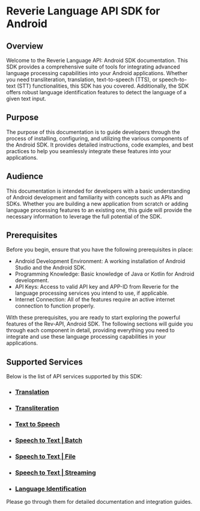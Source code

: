 # Reverie Language API SDK for Android
## Overview
Welcome to the Reverie Language API: Android SDK documentation. This SDK provides a comprehensive suite of tools for integrating advanced language processing capabilities into your Android applications. Whether you need transliteration, translation, text-to-speech (TTS), or speech-to-text (STT) functionalities, this SDK has you covered. Additionally, the SDK offers robust language identification features to detect the language of a given text input.
## Purpose
The purpose of this documentation is to guide developers through the process of installing, configuring, and utilizing the various components of the Android SDK. It provides detailed instructions, code examples, and best practices to help you seamlessly integrate these features into your applications.
## Audience
This documentation is intended for developers with a basic understanding of Android development and familiarity with concepts such as APIs and SDKs. Whether you are building a new application from scratch or adding language processing features to an existing one, this guide will provide the necessary information to leverage the full potential of the SDK.
## Prerequisites
Before you begin, ensure that you have the following prerequisites in place:

- Android Development Environment: A working installation of Android Studio and the Android SDK.
- Programming Knowledge: Basic knowledge of Java or Kotlin for Android development.
- API Keys: Access to valid API key and APP-ID from Reverie for the language processing services you intend to use, if applicable.
- Internet Connection: All of the features require an active internet connection to function properly.

With these prerequisites, you are ready to start exploring the powerful features of the Rev-API, Android SDK. The following sections will guide you through each component in detail, providing everything you need to integrate and use these language processing capabilities in your applications.

## Supported Services
Below is the list of API services supported by this SDK:

- ### [Translation](docs/TRANSLATION.md)

- ### [Transliteration](docs/TRANSLITERATION.md)

- ### [Text to Speech](docs/TEXT_TO_SPEECH.md)

- ### [Speech to Text | Batch ](docs/BATCH_STT.md)

- ### [Speech to Text | File](docs/FILE_STT.md)

- ### [Speech to Text | Streaming](docs/STREAMING_STT.md)

- ### [Language Identification](/docs/LANGUAGE_IDENTIFICATION.md)


Please go through them for detailed documentation and integration guides.
